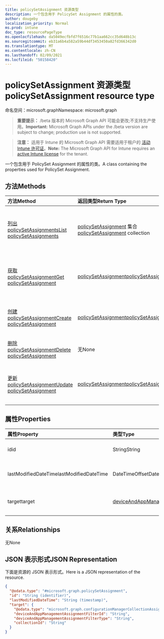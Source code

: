 ```yaml
---
title: policySetAssignment 资源类型
description: 一个包含用于 PolicySet Assignment 的属性的类。
author: dougeby
localization_priority: Normal
ms.prod: intune
doc_type: resourcePageType
ms.openlocfilehash: da5049ecfbfd7f6516c77b1aa662cc35d648b13c
ms.sourcegitcommit: eb31a6b4a582a59b44df3453450a82fd366342d0
ms.translationtype: MT
ms.contentlocale: zh-CN
ms.lasthandoff: 02/09/2021
ms.locfileid: "50158420"
---
```

# <a name="policysetassignment-resource-type"></a><span data-ttu-id="6709c-103">policySetAssignment 资源类型</span><span class="sxs-lookup"><span data-stu-id="6709c-103">policySetAssignment resource type</span></span>

<span data-ttu-id="6709c-104">命名空间：microsoft.graph</span><span class="sxs-lookup"><span data-stu-id="6709c-104">Namespace: microsoft.graph</span></span>

> <span data-ttu-id="6709c-105">**重要提示：** /beta 版本的 Microsoft Graph API 可能会更改;不支持生产使用。</span><span class="sxs-lookup"><span data-stu-id="6709c-105">**Important:** Microsoft Graph APIs under the /beta version are subject to change; production use is not supported.</span></span>

> <span data-ttu-id="6709c-106">**注意：** 适用于 Intune 的 Microsoft Graph API 需要适用于租户的 [活动 Intune 许可证](https://go.microsoft.com/fwlink/?linkid=839381)。</span><span class="sxs-lookup"><span data-stu-id="6709c-106">**Note:** The Microsoft Graph API for Intune requires an [active Intune license](https://go.microsoft.com/fwlink/?linkid=839381) for the tenant.</span></span>

<span data-ttu-id="6709c-107">一个包含用于 PolicySet Assignment 的属性的类。</span><span class="sxs-lookup"><span data-stu-id="6709c-107">A class containing the properties used for PolicySet Assignment.</span></span>

## <a name="methods"></a><span data-ttu-id="6709c-108">方法</span><span class="sxs-lookup"><span data-stu-id="6709c-108">Methods</span></span>
|<span data-ttu-id="6709c-109">方法</span><span class="sxs-lookup"><span data-stu-id="6709c-109">Method</span></span>|<span data-ttu-id="6709c-110">返回类型</span><span class="sxs-lookup"><span data-stu-id="6709c-110">Return Type</span></span>|<span data-ttu-id="6709c-111">说明</span><span class="sxs-lookup"><span data-stu-id="6709c-111">Description</span></span>|
|:---|:---|:---|
|[<span data-ttu-id="6709c-112">列出 policySetAssignments</span><span class="sxs-lookup"><span data-stu-id="6709c-112">List policySetAssignments</span></span>](../api/intune-policyset-policysetassignment-list.md)|<span data-ttu-id="6709c-113">[policySetAssignment](../resources/intune-policyset-policysetassignment.md) 集合</span><span class="sxs-lookup"><span data-stu-id="6709c-113">[policySetAssignment](../resources/intune-policyset-policysetassignment.md) collection</span></span>|<span data-ttu-id="6709c-114">列出 [policySetAssignment 对象的属性和](../resources/intune-policyset-policysetassignment.md) 关系。</span><span class="sxs-lookup"><span data-stu-id="6709c-114">List properties and relationships of the [policySetAssignment](../resources/intune-policyset-policysetassignment.md) objects.</span></span>|
|[<span data-ttu-id="6709c-115">获取 policySetAssignment</span><span class="sxs-lookup"><span data-stu-id="6709c-115">Get policySetAssignment</span></span>](../api/intune-policyset-policysetassignment-get.md)|[<span data-ttu-id="6709c-116">policySetAssignment</span><span class="sxs-lookup"><span data-stu-id="6709c-116">policySetAssignment</span></span>](../resources/intune-policyset-policysetassignment.md)|<span data-ttu-id="6709c-117">读取 [policySetAssignment 对象的属性和](../resources/intune-policyset-policysetassignment.md) 关系。</span><span class="sxs-lookup"><span data-stu-id="6709c-117">Read properties and relationships of the [policySetAssignment](../resources/intune-policyset-policysetassignment.md) object.</span></span>|
|[<span data-ttu-id="6709c-118">创建 policySetAssignment</span><span class="sxs-lookup"><span data-stu-id="6709c-118">Create policySetAssignment</span></span>](../api/intune-policyset-policysetassignment-create.md)|[<span data-ttu-id="6709c-119">policySetAssignment</span><span class="sxs-lookup"><span data-stu-id="6709c-119">policySetAssignment</span></span>](../resources/intune-policyset-policysetassignment.md)|<span data-ttu-id="6709c-120">创建新的 [policySetAssignment](../resources/intune-policyset-policysetassignment.md) 对象。</span><span class="sxs-lookup"><span data-stu-id="6709c-120">Create a new [policySetAssignment](../resources/intune-policyset-policysetassignment.md) object.</span></span>|
|[<span data-ttu-id="6709c-121">删除 policySetAssignment</span><span class="sxs-lookup"><span data-stu-id="6709c-121">Delete policySetAssignment</span></span>](../api/intune-policyset-policysetassignment-delete.md)|<span data-ttu-id="6709c-122">无</span><span class="sxs-lookup"><span data-stu-id="6709c-122">None</span></span>|<span data-ttu-id="6709c-123">删除 [policySetAssignment](../resources/intune-policyset-policysetassignment.md)。</span><span class="sxs-lookup"><span data-stu-id="6709c-123">Deletes a [policySetAssignment](../resources/intune-policyset-policysetassignment.md).</span></span>|
|[<span data-ttu-id="6709c-124">更新 policySetAssignment</span><span class="sxs-lookup"><span data-stu-id="6709c-124">Update policySetAssignment</span></span>](../api/intune-policyset-policysetassignment-update.md)|[<span data-ttu-id="6709c-125">policySetAssignment</span><span class="sxs-lookup"><span data-stu-id="6709c-125">policySetAssignment</span></span>](../resources/intune-policyset-policysetassignment.md)|<span data-ttu-id="6709c-126">更新 [policySetAssignment 对象](../resources/intune-policyset-policysetassignment.md) 的属性。</span><span class="sxs-lookup"><span data-stu-id="6709c-126">Update the properties of a [policySetAssignment](../resources/intune-policyset-policysetassignment.md) object.</span></span>|

## <a name="properties"></a><span data-ttu-id="6709c-127">属性</span><span class="sxs-lookup"><span data-stu-id="6709c-127">Properties</span></span>
|<span data-ttu-id="6709c-128">属性</span><span class="sxs-lookup"><span data-stu-id="6709c-128">Property</span></span>|<span data-ttu-id="6709c-129">类型</span><span class="sxs-lookup"><span data-stu-id="6709c-129">Type</span></span>|<span data-ttu-id="6709c-130">说明</span><span class="sxs-lookup"><span data-stu-id="6709c-130">Description</span></span>|
|:---|:---|:---|
|<span data-ttu-id="6709c-131">id</span><span class="sxs-lookup"><span data-stu-id="6709c-131">id</span></span>|<span data-ttu-id="6709c-132">String</span><span class="sxs-lookup"><span data-stu-id="6709c-132">String</span></span>|<span data-ttu-id="6709c-133">PolicySetAssignment 的键。</span><span class="sxs-lookup"><span data-stu-id="6709c-133">Key of the PolicySetAssignment.</span></span>|
|<span data-ttu-id="6709c-134">lastModifiedDateTime</span><span class="sxs-lookup"><span data-stu-id="6709c-134">lastModifiedDateTime</span></span>|<span data-ttu-id="6709c-135">DateTimeOffset</span><span class="sxs-lookup"><span data-stu-id="6709c-135">DateTimeOffset</span></span>|<span data-ttu-id="6709c-136">PolicySetAssignment 的上次修改时间。</span><span class="sxs-lookup"><span data-stu-id="6709c-136">Last modified time of the PolicySetAssignment.</span></span>|
|<span data-ttu-id="6709c-137">target</span><span class="sxs-lookup"><span data-stu-id="6709c-137">target</span></span>|[<span data-ttu-id="6709c-138">deviceAndAppManagementAssignmentTarget</span><span class="sxs-lookup"><span data-stu-id="6709c-138">deviceAndAppManagementAssignmentTarget</span></span>](../resources/intune-shared-deviceandappmanagementassignmenttarget.md)|<span data-ttu-id="6709c-139">PolicySetAssignment 的目标组</span><span class="sxs-lookup"><span data-stu-id="6709c-139">The target group of PolicySetAssignment</span></span>|

## <a name="relationships"></a><span data-ttu-id="6709c-140">关系</span><span class="sxs-lookup"><span data-stu-id="6709c-140">Relationships</span></span>
<span data-ttu-id="6709c-141">无</span><span class="sxs-lookup"><span data-stu-id="6709c-141">None</span></span>

## <a name="json-representation"></a><span data-ttu-id="6709c-142">JSON 表示形式</span><span class="sxs-lookup"><span data-stu-id="6709c-142">JSON Representation</span></span>
<span data-ttu-id="6709c-143">下面是资源的 JSON 表示形式。</span><span class="sxs-lookup"><span data-stu-id="6709c-143">Here is a JSON representation of the resource.</span></span>
<!-- {
  "blockType": "resource",
  "keyProperty": "id",
  "@odata.type": "microsoft.graph.policySetAssignment"
}
-->
``` json
{
  "@odata.type": "#microsoft.graph.policySetAssignment",
  "id": "String (identifier)",
  "lastModifiedDateTime": "String (timestamp)",
  "target": {
    "@odata.type": "microsoft.graph.configurationManagerCollectionAssignmentTarget",
    "deviceAndAppManagementAssignmentFilterId": "String",
    "deviceAndAppManagementAssignmentFilterType": "String",
    "collectionId": "String"
  }
}
```





